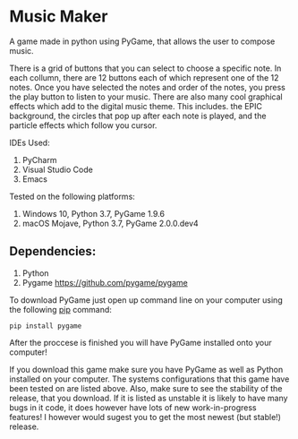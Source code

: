 # Music Maker
 A game made in python using PyGame, that allows the user to compose music. 
 
 There is a grid of buttons that you can select to choose a specific note. In each collumn, there are 12 buttons each of which represent one of the 12 notes. Once you have selected the notes and order of the notes, you press the play button to listen to your music. There are also many cool graphical effects which add to the digital music theme. This includes. the EPIC background, the circles that pop up after each note is played, and the particle effects which follow you cursor.

IDEs Used:
1. PyCharm
2. Visual Studio Code
3. Emacs

Tested on the following platforms:
 1. Windows 10, Python 3.7, PyGame 1.9.6
 2. macOS Mojave, Python 3.7, PyGame 2.0.0.dev4
 
 ## Dependencies:
  1. Python
  2. Pygame https://github.com/pygame/pygame
  
 To download PyGame just open up command line on your computer using the following [pip](https://pip.pypa.io/en/stable/installing/) command:
 
 ```pip install pygame```
 
After the proccese is finished you will have PyGame installed onto your computer!

If you download this game make sure you have PyGame as well as Python installed on your computer. The systems configurations that this game have been tested on are listed above. Also, make sure to see the stability of the release, that you download. If it is listed as unstable it is likely to have many bugs in it code, it does however have lots of new work-in-progress features! I however would sugest you to get the most newest (but stable!) release.
